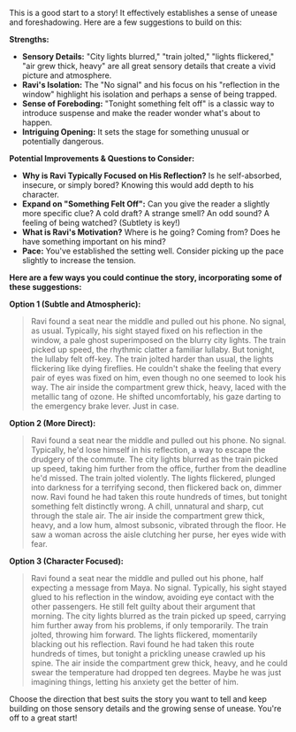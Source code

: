This is a good start to a story! It effectively establishes a sense of unease and foreshadowing. Here are a few suggestions to build on this:

**Strengths:**

*   **Sensory Details:** "City lights blurred," "train jolted," "lights flickered," "air grew thick, heavy" are all great sensory details that create a vivid picture and atmosphere.
*   **Ravi's Isolation:** The "No signal" and his focus on his "reflection in the window" highlight his isolation and perhaps a sense of being trapped.
*   **Sense of Foreboding:** "Tonight something felt off" is a classic way to introduce suspense and make the reader wonder what's about to happen.
*   **Intriguing Opening:** It sets the stage for something unusual or potentially dangerous.

**Potential Improvements & Questions to Consider:**

*   **Why is Ravi Typically Focused on His Reflection?** Is he self-absorbed, insecure, or simply bored? Knowing this would add depth to his character.
*   **Expand on "Something Felt Off":** Can you give the reader a slightly more specific clue? A cold draft? A strange smell? An odd sound? A feeling of being watched? (Subtlety is key!)
*   **What is Ravi's Motivation?** Where is he going? Coming from? Does he have something important on his mind?
*   **Pace:** You've established the setting well. Consider picking up the pace slightly to increase the tension.

**Here are a few ways you could continue the story, incorporating some of these suggestions:**

**Option 1 (Subtle and Atmospheric):**

> Ravi found a seat near the middle and pulled out his phone. No signal, as usual. Typically, his sight stayed fixed on his reflection in the window, a pale ghost superimposed on the blurry city lights. The train picked up speed, the rhythmic clatter a familiar lullaby. But tonight, the lullaby felt off-key. The train jolted harder than usual, the lights flickering like dying fireflies. He couldn't shake the feeling that every pair of eyes was fixed on him, even though no one seemed to look his way. The air inside the compartment grew thick, heavy, laced with the metallic tang of ozone. He shifted uncomfortably, his gaze darting to the emergency brake lever. Just in case.

**Option 2 (More Direct):**

> Ravi found a seat near the middle and pulled out his phone. No signal. Typically, he'd lose himself in his reflection, a way to escape the drudgery of the commute. The city lights blurred as the train picked up speed, taking him further from the office, further from the deadline he'd missed. The train jolted violently. The lights flickered, plunged into darkness for a terrifying second, then flickered back on, dimmer now. Ravi found he had taken this route hundreds of times, but tonight something felt distinctly wrong. A chill, unnatural and sharp, cut through the stale air. The air inside the compartment grew thick, heavy, and a low hum, almost subsonic, vibrated through the floor. He saw a woman across the aisle clutching her purse, her eyes wide with fear.

**Option 3 (Character Focused):**

> Ravi found a seat near the middle and pulled out his phone, half expecting a message from Maya. No signal. Typically, his sight stayed glued to his reflection in the window, avoiding eye contact with the other passengers. He still felt guilty about their argument that morning. The city lights blurred as the train picked up speed, carrying him further away from his problems, if only temporarily. The train jolted, throwing him forward. The lights flickered, momentarily blacking out his reflection. Ravi found he had taken this route hundreds of times, but tonight a prickling unease crawled up his spine. The air inside the compartment grew thick, heavy, and he could swear the temperature had dropped ten degrees. Maybe he was just imagining things, letting his anxiety get the better of him.

Choose the direction that best suits the story you want to tell and keep building on those sensory details and the growing sense of unease. You're off to a great start!
